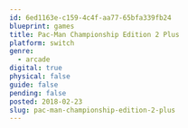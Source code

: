 ```yaml
---
id: 6ed1163e-c159-4c4f-aa77-65bfa339fb24
blueprint: games
title: Pac-Man Championship Edition 2 Plus
platform: switch
genre:
  - arcade
digital: true
physical: false
guide: false
pending: false
posted: 2018-02-23
slug: pac-man-championship-edition-2-plus
---
```

